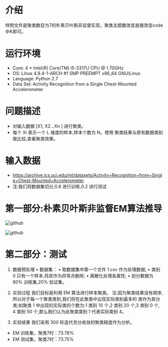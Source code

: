 # 介绍
样例文件是聚类数目为7的朴素贝叶斯非监督实现，聚类主题数改变直接改变code中K即可。

# 运行环境
* Core: 4 * Intel(R) Core(TM) i5-3317U CPU @ 1.70GHz
* OS: Linux 4.8.4-1-ARCH #1 SMP PREEMPT x86_64 GNU/Linux
* Language: Python 2.7
* Data Set: Activity Recognition from a Single Chest-Mounted Accelerometer

# 问题描述
* 对输入数据 [X1, X2...Xn ] 进行聚类。
* 每个 Xi 表示一个 L 维度的样本,样本个数为 N。使用 聚类结果与原有数据类别做比较,查看聚类效果。

# 输入数据
* https://archive.ics.uci.edu/ml/datasets/Activity+Recognition+from+Single+Chest-Mounted+Accelerometer
* 注:我们将数据集切分,0.8 进行训练,0.2 进行测试 

# 第一部分:朴素贝叶斯非监督EM算法推导

![github](https://github.com/songjs1993/model/raw/master/Naive_Bayesian_EM/1.gif)  

![github](https://github.com/songjs1993/model/raw/master/Naive_Bayesian_EM/2.gif)  

# 第二部分：测试

1. 数据预处理
• 数据集：
• 取数据集中第一个文件 1.csv 作为处理数据; 
• 类别 0 只有一个样本,将其作为异常点删除;
• 离散化处理各属性;
• 划分数据为 80% 训练集,20% 验证集。

2. 实验过程
我们目标是利用 EM 算法进行样本聚类。
注:因为聚类结果没有顺序,所以对于每一个聚类类别,我们将在此聚类中出现实际类别最多的 类作为其分类;如聚类 1 中出现的实际类的个数为:1 类别 10 个,2 类别 20 个,3 类别 0 个, 4 类别 50 个,那么我们认为此聚类类别 1 代表实际类别 4。

3. 实验结果
我们采用 300 轮迭代充分收敛的聚类精度作为分析。
* EM 训练集，聚类7时：73.78%
* EM 测试集，聚类7时：73.75%
